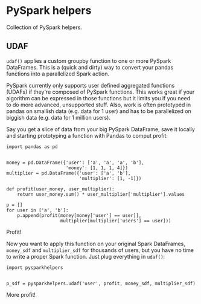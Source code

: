 # PySpark helpers

Collection of PySpark helpers.


## UDAF

`udaf()` applies a custom groupby function to one or more PySpark DataFrames.
This is a (quick and dirty) way to convert your pandas functions into a parallelized Spark action.

PySpark currently only supports user defined aggregated functions (UDAFs) if they're composed of PySpark functions.
This works great if your algorithm can be expressed in those functions but it limits you if you need to do more advanced, unsupported stuff.
Also, work is often prototyped in pandas on smallish data (e.g. data for 1 user) and has to be parallelized on biggish data (e.g. data for 1 million users).

Say you get a slice of data from your big PySpark DataFrame, save it locally and starting prototyping a function with Pandas to comput profit:

```{python}
import pandas as pd


money = pd.DataFrame({'user': ['a', 'a', 'a', 'b'],
                      'money': [1, 1, 1, 4]})
multiplier = pd.DataFrame({'user': ['a', 'b'], 
                           'multiplier': [1, -1]})
                           
def profit(user_money, user_multiplier):
    return user_money.sum() * user_multiplier['multiplier'].values
    
p = []
for user in ['a', 'b']:
    p.append(profit(money[money['user'] == user]], 
                    multiplier[multiplier['users'] == user]))
```

Profit!

Now you want to apply this function on your original Spark DataFrames, `money_sdf` and `multiplier_sdf` for thousands of users, but you have no time to write a proper Spark function.
Just plug everything in `udaf()`:

```{python}
import pysparkhelpers


p_sdf = pysparkhelpers.udaf('user', profit, money_sdf, multiplier_sdf)
```

More profit!

